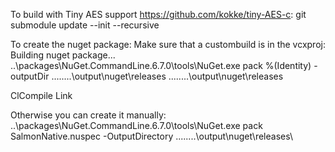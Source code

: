 To build with Tiny AES support https://github.com/kokke/tiny-AES-c:
git submodule update --init --recursive

To create the nuget package:
Make sure that a custombuild is in the vcxproj:
  <ItemGroup>
    <CustomBuild Include="SalmonNative.nuspec">
      <Message>Building nuget package...</Message>
      <Command>..\packages\NuGet.CommandLine.6.7.0\tools\NuGet.exe pack %(Identity) -outputDir ..\..\..\..\output\nuget\releases</Command>
      <Outputs>..\..\..\..\output\nuget\releases</Outputs>
    </CustomBuild>
  </ItemGroup>

  <PropertyGroup>
    <CustomBuildAfterTargets>ClCompile</CustomBuildAfterTargets>
    <CustomBuildBeforeTargets>Link</CustomBuildBeforeTargets>
  </PropertyGroup>

Otherwise you can create it manually:
..\packages\NuGet.CommandLine.6.7.0\tools\NuGet.exe pack SalmonNative.nuspec -OutputDirectory ..\..\..\..\output\nuget\releases\

